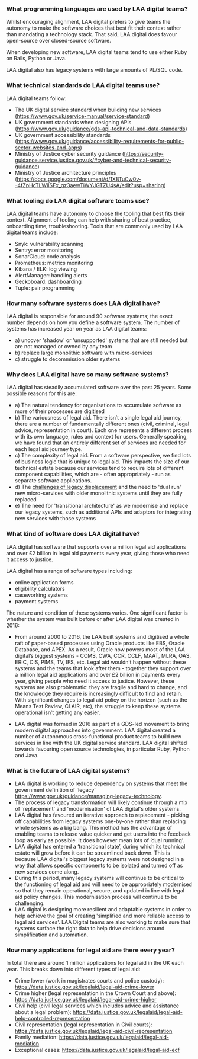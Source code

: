### What programming languages are used by LAA digital teams?
Whilst encouraging alignment, LAA digital prefers to give teams the autonomy to make the software choices that best fit their context rather than mandating a technology stack. That said, LAA digital does favour open-source over closed-source software.

When developing new software, LAA digital teams tend to use either Ruby on Rails, Python or Java.

LAA digital also has legacy systems with large amounts of PL/SQL code.

### What technical standards do LAA digital teams use?
LAA digital teams follow:
- The UK digital service standard when building new services (https://www.gov.uk/service-manual/service-standard)
- UK government standards when designing APIs (https://www.gov.uk/guidance/gds-api-technical-and-data-standards)
- UK government accessibility standards (https://www.gov.uk/guidance/accessibility-requirements-for-public-sector-websites-and-apps)
- Ministry of Justice cyber security guidance (https://security-guidance.service.justice.gov.uk/#cyber-and-technical-security-guidance)
- Ministry of Justice architecture principles (https://docs.google.com/document/d/1XBTuCw0y--4fZpHcTLWilSFx_qz3aewTiWYJGTZU4sA/edit?usp=sharing)

### What tooling do LAA digital software teams use?
LAA digital teams have autonomy to choose the tooling that best fits their context. Alignment of tooling can help with sharing of best practice, onboarding time, troubleshooting. Tools that are commonly used by LAA digital teams include:
- Snyk: vulnerability scanning
- Sentry: error monitoring
- SonarCloud: code analysis
- Prometheus: metrics monitoring
- Kibana / ELK: log viewing
- AlertManager: handling alerts
- Geckoboard: dashboarding
- Tuple: pair programming

### How many software systems does LAA digital have?
LAA digital is responsible for around 90 software systems; the exact number depends on how you define a software system. The number of systems has increased year on year as LAA digital teams:
- a) uncover 'shadow' or 'unsupported' systems that are still needed but are not managed or owned by any team
- b) replace large monolithic software with micro-services
- c) struggle to decommission older systems

### Why does LAA digital have so many software systems?
LAA digital has steadily accumulated software over the past 25 years. Some possible reasons for this are:
- a) The natural tendency for organisations to accumulate software as more of their processes are digitised
- b) The variousness of legal aid. There isn’t a single legal aid journey, there are a number of fundamentally different ones (civil, criminal, legal advice, representation in court). Each one represents a different process with its own language, rules and context for users. Generally speaking, we have found that an entirely different set of services are needed for each legal aid journey type.
- c) The complexity of legal aid. From a software perspective, we find lots of business logic that is unique to legal aid. This impacts the size of our technical estate because our services tend to require lots of different component capabilities, which are - often appropriately - run as separate software applications.
- d) The [challenges of legacy displacement](https://martinfowler.com/articles/patterns-legacy-displacement/) and the need to 'dual run' new micro-services with older monolithic systems until they are fully replaced
- e) The need for 'transitional architecture' as we modernise and replace our legacy systems, such as additional APIs and adaptors for integrating new services with those systems

### What kind of software does LAA digital have?
LAA digital has software that supports over a million legal aid applications and over £2 billion in legal aid payments every year, giving those who need it access to justice.

LAA digital has a range of software types including:
- online application forms
- eligibility calculators
- caseworking systems
- payment systems

The nature and condition of these systems varies. One significant factor is whether the system was built before or after LAA digital was created in 2016:

- From around 2000 to 2016, the LAA built systems and digitised a whole raft of paper-based processes using Oracle  products like EBS, Oracle Database, and APEX. As a result, Oracle now powers most of the LAA digital’s biggest systems - CCMS, CWA, CCR, CCLF, MAAT, MLRA, OAS, ERIC, CIS, PIMS, TV, IFS, etc. Legal aid wouldn’t happen without these systems and the teams that look after them -  together they support over a million legal aid applications and over £2 billion in payments every year, giving people who need it access to justice. However, these systems are also problematic: they are fragile and hard to change, and the knowledge they require is increasingly difficult to find and retain. With significant changes to legal aid policy on the horizon (such as the Means Test Review, CLAIR, etc), the struggle to keep these systems operational isn’t getting any easier.

- LAA digital was formed in 2016 as part of a GDS-led movement to bring modern digital approaches into government. LAA digital created a number of autonomous cross-functional product teams to build new services in line with the UK digital service standard. LAA digital shifted towards favouring open source technologies, in particular Ruby, Python and Java.

### What is the future of LAA digital systems?
- LAA digital is working to reduce dependency on systems that meet the government definition of 'legacy' https://www.gov.uk/guidance/managing-legacy-technology.
- The process of legacy transformation will likely continue through a mix of 'replacement' and 'modernisation' of LAA digital's older systems.
- LAA digital has favoured an iterative approach to replacement - picking off capabilities from legacy systems one-by-one rather than replacing whole systems as a big bang. This method has the advantage of enabling teams to release value quicker and get users into the feedback loop as early as possible. It does however mean lots of ‘dual running’.
- LAA digital has entered a ‘transitional state’, during which its technical estate will grow before it can be streamlined back down. This is because LAA digital's biggest legacy systems were not designed in a way that allows specific components to be isolated and turned off as new services come along.
- During this period, many legacy systems will continue to be critical to the functioning of legal aid and will need to be appropriately modernised so that they remain operational, secure, and updated in line with legal aid policy changes. This modernisation process will continue to be challenging.
- LAA digital is designing more resilient and adaptable systems in order to help achieve the goal of creating 'simplified and more reliable access to legal aid services'. LAA Digital teams are also working to make sure that systems surface the right data to help drive decisions around simplification and automation.

### How many applications for legal aid are there every year?
In total there are around 1 million applications for legal aid in the UK each year. This breaks down into different types of legal aid:
- Crime lower (work in magistrates courts and police custody): https://data.justice.gov.uk/legalaid/legal-aid-crime-lower
- Crime higher (legal representation in the Crown Court and above): https://data.justice.gov.uk/legalaid/legal-aid-crime-higher
- Civil help (civil legal services which includes advice and assistance about a legal problem): https://data.justice.gov.uk/legalaid/legal-aid-help-controlled-representation
- Civil representation (legal representation in Civil courts): https://data.justice.gov.uk/legalaid/legal-aid-civil-representation
- Family mediation: https://data.justice.gov.uk/legalaid/legal-aid-mediation
- Exceptional cases: https://data.justice.gov.uk/legalaid/legal-aid-ecf
